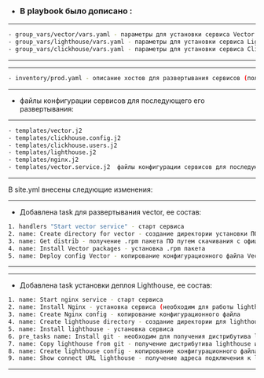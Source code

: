 - ### В playbook было дописано :  
---
````bash
- group_vars/vector/vars.yaml - параметры для установки сервиса Vector 
- group_vars/lighthouse/vars.yaml - параметры для установки сервиса Lighthouse 
- group_vars/clickhouse/vars.yaml - параметры для установки сервиса Clickhouse
````
---

---
````bash
- inventory/prod.yaml - описание хостов для развертывания сервисов (получен автоматически при создании ВМ terraform)
````
---

- файлы конфигурации сервисов для последующего его развертывания:
---
````bash
- templates/vector.j2 
- templates/clickhouse.config.j2 
- templates/clickhouse.users.j2 
- templates/lighthouse.j2 
- templates/nginx.j2 
- templates/vector.service.j2  файлы конфигурации сервисов для последующего его развертывания
````
---

В site.yml внесены следующие изменения:

---
 
- Добавлена task для развертывания vector, ее состав:   
````bash
1. handlers "Start vector service" - старт сервиса 
2. name: Create directory for vector - создание директории установки ПО Vector (путь определен в vector/vars.yaml)
3. name: Get distrib - получение .rpm пакета ПО путем скачивания с официального ресурса
4. name: Install Vector packages - установка .rpm пакета
5. name: Deploy config Vector - копирование конфигурационного файла Vector
````
---

---
- Добавлена task установки деплоя Lighthouse, ее состав:
````bash
1. name: Start nginx service - старт сервиса 
2. name: Install Nginx - установка сервиса (необходим для работы lighthouse)
3. name: Create Nginx config - копирование конфигурационного файла
4. name: Create lighthouse directory - создание директории для lighthouse
5. name: Install lighthouse - установка сервиса
6. pre_tasks name: Install git - необходим для получения дистрибутива lighthouse
7. name: Copy lighthouse from git - получение дистрибутива lighthouse и копирование его в рабочую директорию
8. name: Create lighthouse config - копирование конфигурационного файла nginx необходимого для работы lighthouse
9. name: Show connect URL lighthouse - получение адреса подключения к lighthouse
````
---

